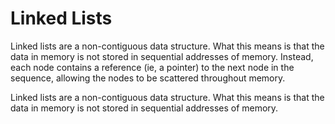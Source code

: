 # Linked Lists
Linked lists are a non-contiguous data structure. What this means is that 
the data in memory is not stored in sequential addresses of memory.
Instead, each node contains a reference (ie, a pointer) to the next node in the sequence, allowing the nodes to be scattered throughout memory.

Linked lists are a non-contiguous data structure. What this means is that 
the data in memory is not stored in sequential addresses of memory.
